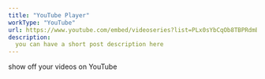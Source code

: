```yaml
---
title: "YouTube Player"
workType: "YouTube"
url: https://www.youtube.com/embed/videoseries?list=PLx0sYbCqOb8TBPRdmBHs5Iftvv9TPboYG
description:
  you can have a short post description here
---
```


show off your videos on YouTube
